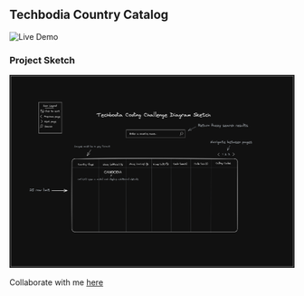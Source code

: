 ## Techbodia Country Catalog

![Live Demo](https://danielvorn.github.io/techbodia-country-catalog/)

### Project Sketch

![Techbodia Project Sketch](public/images/techbodia-diagram-sketch.png "Title")

Collaborate with me [here](https://excalidraw.com/#json=9H6OUW9Z7Zb8WQ75B50u7,NaSua70ee8DaW9-kJkiAow)
